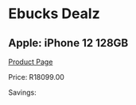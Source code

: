 
# Ebucks Dealz
## Apple: iPhone 12 128GB
[Product Page](https://www.ebucks.com/web/shop/productSelected.do?prodId=1069495673&catId=1126033699)

Price: R18099.00

Savings: 


	